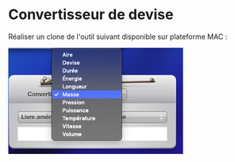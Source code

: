# Convertisseur de devise

Réaliser un clone de l'outil suivant disponible sur plateforme MAC :

![convert.png](convert.png)